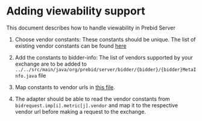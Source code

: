 # Adding viewability support

This document describes how to handle viewability in Prebid Server

1. Choose vendor constants: These constants should be unique. The list of existing vendor constants can be found [here](../../src/main/java/org/prebid/server/bidder/ViewabilityVendors.java)

2. Add the constants to bidder-info: The list of vendors supported by your exchange are to be added to `../../src/main/java/org/prebid/server/bidder/{bidder}/{bidder}MetaInfo.java` file 

3. Map constants to vendor urls in [this file](../../src/main/java/org/prebid/server/bidder/ViewabilityVendors.java). 

4. The adapter should be able to read the vendor constants from `bidrequest.imp[i].metric[j].vendor` and map it to the respective vendor url before making a request to the exchange.
